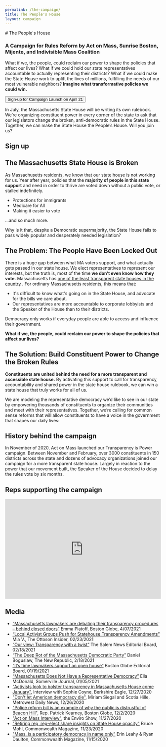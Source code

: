 ```yaml
---
permalink: /the-campaign/
title: The People's House
layout: campaign
---
```


<Section color="dark" width="1000">
  <CenteredBlock>
    # The People's House
  </CenteredBlock>

### A Campaign for Rules Reform by Act on Mass, Sunrise Boston, Mijente, and Indivisible Mass Coalition

What if we, the people, could reclaim our power to shape the policies that affect our lives? What if
we could hold our state representatives accountable to actually representing their districts? What
if we could make the State House work to uplift the lives of millions, fulfilling the needs of our
most vulnerable neighbors? **Imagine what transformative policies we could win.**

<CenteredBlock>
  <Button href="https://us02web.zoom.us/meeting/register/tZIocuGorzsiGN2nW2zxgB1QYgFIKseeyBZH">
    Sign-up for Campaign Launch on April 21
  </Button>
</CenteredBlock>

In July, the Massachusetts State House will be writing its own rulebook. We’re organizing
constituent power in every corner of the state to ask that our legislators change the broken,
anti-democratic rules in the State House. Together, we can make the State House the People’s House.
Will you join us?

</Section>

<Section color="light-blue" width="1000">

## Sign up

  <NGPVanForm formId="https://secure.everyaction.com/v1/Forms/89W8SSTEgESvjQcBrZD_3Q2" />

</Section>

<Section color="medium-blue" width="1000">

## The Massachusetts State House is Broken

As Massachusetts residents, we know that our state house is not working for us. Year after year,
policies that the **majority of people in this state support** and need in order to thrive are voted
down without a public vote, or stalled indefinitely.

- Protections for immigrants
- Medicare for All
- Making it easier to vote

...and so much more.

Why is it that, despite a Democratic supermajority, the State House fails to pass widely popular and
desperately needed legislation?

  <CenteredImage img="/img/newcampaign1.jpg" alt="State House" width="500"/>
</Section>

<Section color="light-blue" width="1000">

## The Problem: The People Have Been Locked Out

There is a huge gap between what MA voters support, and what actually gets passed in our state
house. We elect representatives to represent our interests, but the truth is, most of the time **we
don’t even know how they vote.** Massachusetts has
[one of the least transparent state houses in the country](https://ballotpedia.org/Open_States%27_Legislative_Data_Report_Card)
. For ordinary Massachusetts residents, this means that:

- It's difficult to know what's going on in the State House, and advocate for the bills we care
  about.
- Our representatives are more accountable to corporate lobbyists and the Speaker of the House than
  to their districts.

Democracy only works if everyday people are able to access and influence their government.

**What if we, the people, could reclaim our power to shape the policies that affect our lives?**

  <CenteredImage img="/img/newcampaign2.png" alt="Protesters" width="500"/>
</Section>

<Section color="medium-blue" width="1000">

## The Solution: Build Constituent Power to Change the Broken Rules

**Constituents are united behind the need for a more transparent and accessible state house.** By
activating this support to call for transparency, accountability and shared power in the state house
rulebook, we can win a state house that truly works for all of us.

We are modeling the representative democracy we’d like to see in our state by empowering thousands
of constituents to organize their communities and meet with their representatives. Together, we’re
calling for common sense reforms that will allow constituents to have a voice in the government that
shapes our daily lives:

<CenteredImage
  img="/img/newcampaign3.png"
  alt="3 rules we are suggesting: Make all committees vote public, ensure all bills are public 72 hours before a vote, reinstate term limits for the speaker"
  width="800"
/>

</Section>

<Section color="light-blue" width="1000">

## History behind the campaign

In November of 2020, Act on Mass launched our Transparency is Power campaign. Between November and
February, over 3000 constituents in 150 districts across the state and dozens of advocacy
organizations joined our campaign for a more transparent state house. Largely in reaction to the
power that our movement built, the Speaker of the House decided to delay the rules vote by six
months.

</Section>

<LegislatorSearch theme="dark" mode="campaign" text="Did your Rep commit?" width="1000" hideSenator={true} />

<Section color="medium-blue" width="1000">

## Reps supporting the campaign

<div style="max-width: 800px; margin: 1rem auto;">
  <div style="position: relative; overflow: hidden; padding-top: 64%;">
    <iframe
      src="https://actonmass.github.io/campaign-map/"
      style="position: absolute; top: 0; left: 0; width: 100%; height: 100%; border: 0;"
    ></iframe>
  </div>
</div>

<SupportingReps />

</Section>

<Section color="light" width="1000">

## Media

- [“Massachusetts lawmakers are debating their transparency procedures – behind closed doors”](https://www.bostonglobe.com/2021/04/07/metro/massachusetts-lawmakers-are-debating-their-transparency-procedures-behind-closed-doors/)
  Emma Platoff, Boston Globe, 4/07/2021
- [“Local Activist Groups Push for Statehouse Transparency Amendments”](https://ottosoninsider.com/1158/news/local-activist-groups-push-for-statehouse-transparency-amendments/)
  Mia V., The Ottoson Insider, 02/23/2021
- [“Our view: Transparency with a twist”](https://www.salemnews.com/opinion/editorials/our-view-transparency-with-a-twist/article_7613c5e5-09c6-5c89-a0c0-b809b1adbc82.html)
  The Salem News Editorial Board, 02/18/2021
- [“The Deep Rot of the Massachusetts Democratic Party”](https://newrepublic.com/article/161406/charlie-baker-massachusetts-democratic-party-failure)
  Daniel Boguslaw, The New Republic, 2/18/2021
- [“It’s time lawmakers support an open house”](https://www.bostonglobe.com/2021/01/19/opinion/its-time-lawmakers-support-an-open-house/)
  Boston Globe Editorial Board, 01/19/2021
- [“Massachusetts Does Not Have a Representative Democracy”](https://www.wickedlocal.com/story/somerville-journal/2021/01/05/column-massachusetts-does-not-have-representative-democracy/6551363002/)
  Ella McDonald, Somerville Journal, 01/05/2021
- ["Activists look to bolster transparency in Massachusetts House come January"](https://www.berkshireeagle.com/news/local/activists-look-to-bolster-transparency-in-massachusetts-house-come-january/article_3789b8ea-4645-11eb-90d5-df48e45fdab4.html),
  Interview with Sophie Coyne, Berkshire Eagle, 12/27/2020
- ["Don't let American democracy die"](https://www.metrowestdailynews.com/story/opinion/letters/2020/12/26/citizens-formed-organizing-group-act-mass-demand-transparency/4041860001/),
  Miriam Siegal and Scotia Hille, Metrowest Daily News, 12/26/2020
- ["Police reform bill is an example of why the public is distrustful of Beacon Hill"](https://www.bostonglobe.com/2020/12/02/opinion/police-reform-bill-is-an-example-why-public-is-distrustful-beacon-hill/),
  Rep. Patrick Kearney, Boston Globe, 12/2/2020
- ["Act on Mass Interview"](https://archive.org/details/act-on-mass-enviro-show-interview-11-27-20),
  the Enviro Show, 11/27/2020
- ["Retiring rep, rep-elect share insights on State House opacity"](https://commonwealthmagazine.org/state-government/retiring-rep-rep-elect-share-insights-on-state-house-opacity/)
  Bruce Mohl, Commonwealth Magazine, 11/23/2020
- ["Mass. is a participatory democracy in name only"](https://commonwealthmagazine.org/opinion/mass-is-a-participatory-democracy-in-name-only/)
  Erin Leahy & Ryan Daulton, Commonwealth Magazine, 11/15/2020

</Section>
